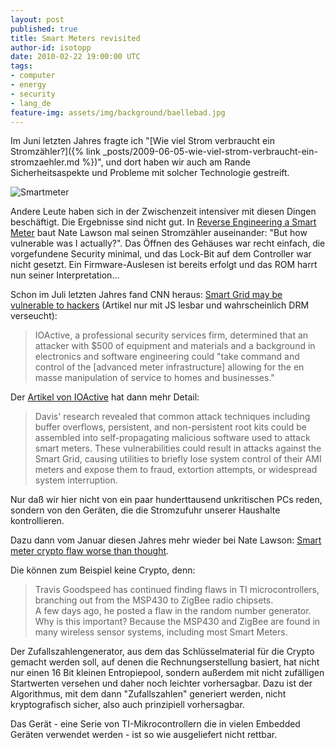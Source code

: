 ```yaml
---
layout: post
published: true
title: Smart Meters revisited
author-id: isotopp
date: 2010-02-22 19:00:00 UTC
tags:
- computer
- energy
- security
- lang_de
feature-img: assets/img/background/baellebad.jpg
---
```


Im Juni letzten Jahres fragte ich 
"[Wie viel Strom verbraucht ein Stromzähler?]({% link _posts/2009-06-05-wie-viel-strom-verbraucht-ein-stromzaehler.md %})",
und dort haben wir auch am Rande Sicherheitsaspekte und Probleme mit solcher Technologie gestreift.

![Smartmeter](/uploads/smartmeter_overview.jpg)

Andere Leute haben sich in der Zwischenzeit intensiver mit diesen Dingen beschäftigt.
Die Ergebnisse sind nicht gut. 
In [Reverse Engineering a Smart Meter](http://rdist.root.org/2010/02/15/reverse-engineering-a-smart-meter/)
baut Nate Lawson mal seinen Stromzähler auseinander: 
"But how vulnerable was I actually?".
Das Öffnen des Gehäuses war recht einfach, die vorgefundene Security minimal, und das Lock-Bit auf dem Controller war nicht gesetzt. 
Ein Firmware-Auslesen ist bereits erfolgt und das ROM harrt nun seiner Interpretation...

Schon im Juli letzten Jahres fand CNN heraus:
[Smart Grid may be vulnerable to hackers](http://edition.cnn.com/2009/TECH/03/20/smartgrid.vulnerability/)
(Artikel nur mit JS lesbar und wahrscheinlich DRM verseucht):

> IOActive, a professional security services firm, determined that an attacker with $500 of equipment and materials and a background in electronics and software engineering could "take command and control of the [advanced meter infrastructure] allowing for the en masse manipulation of service to homes and businesses."

Der 
[Artikel von IOActive](http://www.ioactive.com/news-events/DavisSmartGridBlackHatPR.html)
hat dann mehr Detail: 

> Davis' research revealed that common attack techniques including buffer overflows, persistent, and non-persistent root kits could be assembled into self-propagating malicious software used to attack smart meters. 
> These vulnerabilities could result in attacks against the Smart Grid, causing utilities to briefly lose system control of their AMI meters and expose them to fraud, extortion attempts, or widespread system interruption.

Nur daß wir hier nicht von ein paar hunderttausend unkritischen PCs reden, sondern von den Geräten, die die Stromzufuhr unserer Haushalte kontrollieren.

Dazu dann vom Januar diesen Jahres mehr wieder bei Nate Lawson: 
[Smart meter crypto flaw worse than thought](http://rdist.root.org/2010/01/11/smart-meter-crypto-flaw-worse-than-thought/).

Die können zum Beispiel keine Crypto, denn:

> Travis Goodspeed has continued finding flaws in TI microcontrollers, branching out from the MSP430  to ZigBee  radio chipsets.  
> A few days ago, he posted a flaw in the random number generator.  
> Why is this important? 
> Because the MSP430 and ZigBee are found in many wireless sensor systems, including most Smart Meters.

Der Zufallszahlengenerator, aus dem das Schlüsselmaterial für die Crypto gemacht werden soll, auf denen die Rechnungserstellung basiert, hat nicht nur einen 16 Bit kleinen Entropiepool, sondern außerdem mit nicht zufälligen Startwerten versehen und daher noch leichter vorhersagbar. 
Dazu ist der Algorithmus, mit dem dann "Zufallszahlen" generiert werden, nicht kryptografisch sicher, also auch prinzipiell vorhersagbar.

Das Gerät - eine Serie von TI-Mikrocontrollern die in vielen Embedded Geräten verwendet werden - ist so wie ausgeliefert nicht rettbar.
